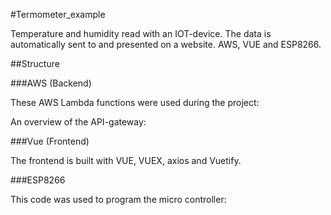 #Termometer_example

Temperature and humidity read with an IOT-device. The data is automatically sent to and presented on a website. AWS, VUE and ESP8266. 

##Structure

###AWS (Backend)

These AWS Lambda functions were used during the project:

An overview of the API-gateway:



###Vue (Frontend)

The frontend is built with VUE, VUEX, axios and Vuetify.

###ESP8266

This code was used to program the micro controller:
